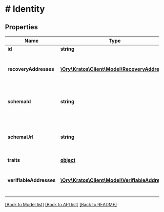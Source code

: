# # Identity

## Properties

Name | Type | Description | Notes
------------ | ------------- | ------------- | -------------
**id** | **string** |  | 
**recoveryAddresses** | [**\Ory\Kratos\Client\Model\RecoveryAddress[]**](RecoveryAddress.md) | RecoveryAddresses contains all the addresses that can be used to recover an identity. | [optional] 
**schemaId** | **string** | SchemaID is the ID of the JSON Schema to be used for validating the identity&#39;s traits. | 
**schemaUrl** | **string** | SchemaURL is the URL of the endpoint where the identity&#39;s traits schema can be fetched from.  format: url | 
**traits** | [**object**](.md) |  | 
**verifiableAddresses** | [**\Ory\Kratos\Client\Model\VerifiableAddress[]**](VerifiableAddress.md) | VerifiableAddresses contains all the addresses that can be verified by the user. | [optional] 

[[Back to Model list]](../../README.md#documentation-for-models) [[Back to API list]](../../README.md#documentation-for-api-endpoints) [[Back to README]](../../README.md)


